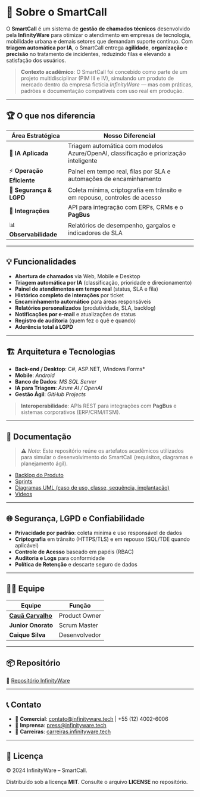 # 📌 Sobre o SmartCall

O **SmartCall** é um sistema de **gestão de chamados técnicos** desenvolvido pela **InfinityWare** para otimizar o atendimento em empresas de tecnologia, mobilidade urbana e demais setores que demandam suporte contínuo. Com **triagem automática por IA**, o SmartCall entrega **agilidade**, **organização** e **precisão** no tratamento de incidentes, reduzindo filas e elevando a satisfação dos usuários.

> **Contexto acadêmico**: O SmartCall foi concebido como parte de um projeto multidisciplinar (PIM III e IV), simulando um produto de mercado dentro da empresa fictícia *InfinityWare* — mas com práticas, padrões e documentação compatíveis com uso real em produção.

---

## 🏆 O que nos diferencia

| Área Estratégica | Nosso Diferencial |
|------------------|-------------------|
| 🤖 **IA Aplicada** | Triagem automática com modelos Azure/OpenAI, classificação e priorização inteligente |
| ⚡ **Operação Eficiente** | Painel em tempo real, filas por SLA e automações de encaminhamento |
| 🔐 **Segurança & LGPD** | Coleta mínima, criptografia em trânsito e em repouso, controles de acesso |
| 🔌 **Integrações** | API para integração com ERPs, CRMs e o **PagBus** |
| 📊 **Observabilidade** | Relatórios de desempenho, gargalos e indicadores de SLA |

---

## 💡 Funcionalidades

- **Abertura de chamados** via Web, Mobile e Desktop
- **Triagem automática por IA** (classificação, prioridade e direcionamento)
- **Painel de atendimentos em tempo real** (status, SLA e fila)
- **Histórico completo de interações** por ticket
- **Encaminhamento automático** para áreas responsáveis
- **Relatórios personalizados** (produtividade, SLA, backlog)
- **Notificações por e-mail** e atualizações de status
- **Registro de auditoria** (quem fez o quê e quando)
- **Aderência total à LGPD**

---

## 🏗 Arquitetura e Tecnologias

- **Back-end / Desktop**: C#, ASP.NET, Windows Forms*
- **Mobile**: *Android*
- **Banco de Dados**: *MS SQL Server*
- **IA para Triagem**: *Azure AI / OpenAI*
- **Gestão Ágil**: *GitHub Projects*

> **Interoperabilidade**: APIs REST para integrações com **PagBus** e sistemas corporativos (ERP/CRM/ITSM).

---

## 📂 Documentação

> ⚠️ *Nota:* Este repositório reúne os artefatos acadêmicos utilizados para simular o desenvolvimento do SmartCall (requisitos, diagramas e planejamento ágil).

-  [Backlog do Produto](https://github.com/4-SEMESTRE/Smartcall/blob/main/Backlog.md)
-  [Sprints](https://github.com/4-SEMESTRE/Smartcall/blob/main/Sprints.md)
-  [Diagramas UML (caso de uso, classe, sequência, implantação)](https://github.com/4-SEMESTRE/Smartcall/tree/main/Diagramas)
-  [Videos](https://github.com/4-SEMESTRE/Smartcall/tree/main/Videos)

---

## 🌐 Segurança, LGPD e Confiabilidade

- **Privacidade por padrão**: coleta mínima e uso responsável de dados
- **Criptografia** em trânsito (HTTPS/TLS) e em repouso (SQL/TDE quando aplicável)
- **Controle de Acesso** baseado em papéis (RBAC)
- **Auditoria e Logs** para conformidade
- **Política de Retenção** e descarte seguro de dados

---

## 👨‍💻 Equipe

| Equipe      | Função |
|-----------------------|-------------------|
| [**Cauã Carvalho**](https://github.com/Arcano06) | Product Owner |
| **Junior Onorato** | Scrum Master |
| **Caique Silva** | Desenvolvedor  |

---

## 📦 Repositório

🔗 [Repositório InfinityWare](https://github.com/4-SEMESTRE) 

---

## 📞 Contato
- 📩 **Comercial**: contato@infinityware.tech | +55 (12) 4002-6006
- 📰 **Imprensa**: press@infinityware.tech
- 💼 **Carreiras**: [carreiras.infinityware.tech](https://carreiras.infinityware.tech)

---

## 📜 Licença
© 2024 InfinityWare – SmartCall.

Distribuído sob a licença **MIT**. Consulte o arquivo **LICENSE** no repositório.

---
